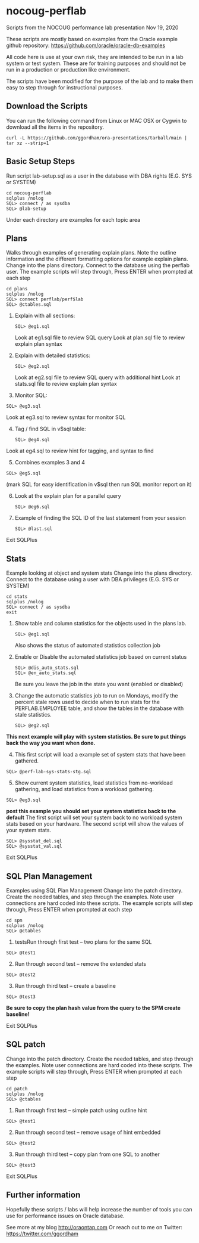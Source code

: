 # nocoug-perflab
Scripts from the NOCOUG performance lab presentation Nov 19, 2020

These scripts are mostly based on examples from the Oracle example github repository:
https://github.com/oracle/oracle-db-examples

All code here is use at your own risk, they are intended to be run in a lab system or test system.
These are for training purposes and should not be run in a production or production like environment.

The scripts have been modified for the purpose of the lab and to make them easy to step through for instructional purposes.

## Download the Scripts
You can run the following command from Linux or MAC OSX or Cygwin to download all the items in the repository.

`curl -L https://github.com/ggordham/ora-presentations/tarball/main | tar xz --strip=1`

## Basic Setup Steps
Run script lab-setup.sql as a user in the database with DBA rights (E.G. SYS or SYSTEM)

`cd nocoug-perflab`  
`sqlplus /nolog`  
`SQL> connect / as sysdba`  
`SQL> @lab-setup`  

Under each directory are examples for each topic area

## Plans
Walks through examples of generating explain plans.  Note the outline information and the different formatting options for example explain plans.
Change into the plans directory.  Connect to the database using the perflab user.
The example scripts will step through, Press ENTER when prompted at each step

`cd plans`  
`sqlplus /nolog`  
`SQL> connect perflab/perf$lab`  
`SQL> @ctables.sql `  

1. Explain with all sections:

   `SQL> @eg1.sql`

   Look at eg1.sql file to review SQL query
   Look at plan.sql file to review explain plan syntax

2. Explain with detailed statistics:

   `SQL> @eg2.sql`

   Look at eg2.sql file to review SQL query with additional hint
   Look at stats.sql file to review explain plan syntax

3. Monitor SQL:

  `SQL> @eg3.sql`

  Look at eg3.sql to review syntax for monitor SQL

4. Tag / find SQL in v$sql table:

   `SQL> @eg4.sql`

  Look at eg4.sql to review hint for tagging, and syntax to find

5. Combines examples 3 and 4

  `SQL> @eg5.sql`

   (mark SQL for easy identification in v$sql then run SQL monitor report on it)

6. Look at the explain plan for a parallel query

   `SQL> @eg6.sql`

7. Example of finding the SQL ID of the last statement from your session

   `SQL> @last.sql`

Exit SQLPlus

## Stats
Example looking at object and system stats
Change into the plans directory.  Connect to the database using a user with DBA privileges (E.G. SYS or SYSTEM)

`cd stats`  
`sqlplus /nolog`  
`SQL> connect / as sysdba`  
`exit`  

1. Show table and column statistics for the objects used in the plans lab.

   `SQL> @eg1.sql`

   Also shows the status of automated statistics collection job

2. Enable or Disable the automated statistics job based on current status

   `SQL> @dis_auto_stats.sql`  
    `SQL> @en_auto_stats.sql`  

   Be sure you leave the job in the state you want (enabled or disabled)

3. Change the automatic statistics job to run on Mondays, modify the percent stale rows used to decide when to run stats for the PERFLAB.EMPLOYEE table, and show the tables in the database with stale statistics.

   `SQL> @eg2.sql`

**This next example will play with system statistics.  Be sure to put things back the way you want when done.**

4. This first script will load a example set of system stats that have been gathered.

  `SQL> @perf-lab-sys-stats-stg.sql`

5. Show current system statistics, load statistics from no-workload gathering, and load statistics from a workload gathering.  

  `SQL> @eg3.sql`

**post this example you should set your system statistics back to the default**
The first script will set your system back to no workload system stats based on your hardware.
The second script will show the values of your system stats.

`SQL> @sysstat_del.sql`  
`SQL> @sysstat_val.sql`  

Exit SQLPlus

## SQL Plan Management
Examples using SQL Plan Management
Change into the patch directory.  Create the needed tables, and step through the examples.  Note user connections are hard coded into these scripts.
The example scripts will step through, Press ENTER when prompted at each step

`cd spm`  
`sqlplus /nolog`  
`SQL> @ctables`  

1. testsRun through first test – two plans for the same SQL

`SQL> @test1`

2.	Run through second test – remove the extended stats

`SQL> @test2`

3.	Run through third test – create a baseline

`SQL> @test3`

**Be sure to copy the plan hash value from the query to the SPM create baseline!**

Exit SQLPlus

## SQL patch
Change into the patch directory.  Create the needed tables, and step through the examples.  Note user connections are hard coded into these scripts.
The example scripts will step through, Press ENTER when prompted at each step

`cd patch`  
`sqlplus /nolog`  
`SQL> @ctables`  

1. Run through first test – simple patch using outline hint

`SQL> @test1`

2.	Run through second test – remove usage of hint embedded

`SQL> @test2`

3.	Run through third test – copy plan from one SQL to another

`SQL> @test3`

Exit SQLPlus

## Further information
Hopefully these scripts / labs will help increase the number of tools you can use for performance issues on Oracle database.

See more at my blog http://oraontap.com
Or reach out to me on Twitter: https://twitter.com/ggordham
